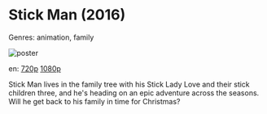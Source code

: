 # Stick Man (2016)

Genres: animation, family

![poster](http://image.tmdb.org/t/p/w500/5AT8JdBX4NoE2WdAeXRIGWtaij.jpg)

en:
  [720p](magnet:?xt=urn:btih:4F799360FCE41AF7EC17D6CA1CCBB59533CFBE4F&tr=udp://glotorrents.pw:6969/announce&tr=udp://tracker.opentrackr.org:1337/announce&tr=udp://torrent.gresille.org:80/announce&tr=udp://tracker.openbittorrent.com:80&tr=udp://tracker.coppersurfer.tk:6969&tr=udp://tracker.leechers-paradise.org:6969&tr=udp://p4p.arenabg.ch:1337&tr=udp://tracker.internetwarriors.net:1337)
  [1080p](magnet:?xt=urn:btih:693EB49211E75A2A6F3FBBBACEA637A19B7A488E&tr=udp://glotorrents.pw:6969/announce&tr=udp://tracker.opentrackr.org:1337/announce&tr=udp://torrent.gresille.org:80/announce&tr=udp://tracker.openbittorrent.com:80&tr=udp://tracker.coppersurfer.tk:6969&tr=udp://tracker.leechers-paradise.org:6969&tr=udp://p4p.arenabg.ch:1337&tr=udp://tracker.internetwarriors.net:1337)
  


Stick Man lives in the family tree with his Stick Lady Love and their stick children three, and he's heading on an epic adventure across the seasons. Will he get back to his family in time for Christmas?